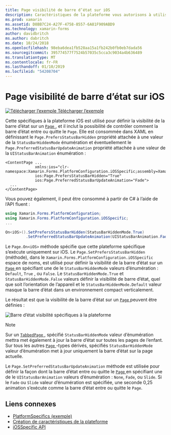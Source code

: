 ```yaml
---
title: Page visibilité de barre d’état sur iOS
description: Caractéristiques de la plateforme vous autorisons à utiliser les fonctionnalités qui est disponible uniquement sur une plateforme spécifique, sans avoir à implémenter des convertisseurs personnalisés ou des effets. Cet article explique comment utiliser la plateforme spécifique à iOS qui définit la visibilité de la barre d’état sur une Page.
ms.prod: xamarin
ms.assetid: D8BB7C24-A27F-4758-8557-6A81F909ABD9
ms.technology: xamarin-forms
author: davidbritch
ms.author: dabritch
ms.date: 10/24/2018
ms.openlocfilehash: 98eba6dea1fb528aa15a1fb242b0fb0eb7dada56
ms.sourcegitcommit: 395774577f7524b57035c5cca3c9034a4b636489
ms.translationtype: MT
ms.contentlocale: fr-FR
ms.lasthandoff: 01/10/2019
ms.locfileid: "54208704"
---
```

# <a name="page-status-bar-visibility-on-ios"></a>Page visibilité de barre d’état sur iOS

[![Télécharger l’exemple](~/media/shared/download.png) Télécharger l’exemple](https://developer.xamarin.com/samples/xamarin-forms/userinterface/platformspecifics/)

Cette spécifiques à la plateforme iOS est utilisé pour définir la visibilité de la barre d’état sur un [ `Page` ](xref:Xamarin.Forms.Page), et il inclut la possibilité de contrôler comment la barre d’état entre ou quitte le `Page`. Elle est consommée dans XAML en définissant le `Page.PrefersStatusBarHidden` propriété attachée à une valeur de la `StatusBarHiddenMode` énumération et éventuellement le `Page.PreferredStatusBarUpdateAnimation` propriété attachée à une valeur de la `UIStatusBarAnimation` énumération :

```xaml
<ContentPage ...
             xmlns:ios="clr-namespace:Xamarin.Forms.PlatformConfiguration.iOSSpecific;assembly=Xamarin.Forms.Core"
             ios:Page.PrefersStatusBarHidden="True"
             ios:Page.PreferredStatusBarUpdateAnimation="Fade">
  ...
</ContentPage>
```

Vous pouvez également, il peut être consommé à partir de C# à l’aide de l’API fluent :

```csharp
using Xamarin.Forms.PlatformConfiguration;
using Xamarin.Forms.PlatformConfiguration.iOSSpecific;
...

On<iOS>().SetPrefersStatusBarHidden(StatusBarHiddenMode.True)
         .SetPreferredStatusBarUpdateAnimation(UIStatusBarAnimation.Fade);
```

Le `Page.On<iOS>` méthode spécifie que cette plateforme spécifique s’exécute uniquement sur iOS. Le `Page.SetPrefersStatusBarHidden` (méthode), dans le `Xamarin.Forms.PlatformConfiguration.iOSSpecific` espace de noms, est utilisé pour définir la visibilité de la barre d’état sur un [ `Page` ](xref:Xamarin.Forms.Page) en spécifiant une de le `StatusBarHiddenMode` valeurs d’énumération : `Default`, `True` , ou `False`. Le `StatusBarHiddenMode.True` et `StatusBarHiddenMode.False` valeurs définir la visibilité de barre d’état, quel que soit l’orientation de l’appareil et le `StatusBarHiddenMode.Default` valeur masque la barre d’état dans un environnement compact verticalement.

Le résultat est que la visibilité de la barre d’état sur un [ `Page` ](xref:Xamarin.Forms.Page) peuvent être définies :

![](page-status-bar-visibility-images/hide-status-bar.png "Barre d’état visibilité spécifiques à la plateforme")

> [!NOTE]
> Sur un [ `TabbedPage` ](xref:Xamarin.Forms.TabbedPage), spécifié `StatusBarHiddenMode` valeur d’énumération mettra met également à jour la barre d’état sur toutes les pages de l’enfant. Sur tous les autres [ `Page` ](xref:Xamarin.Forms.Page)-types dérivés, spécifiés `StatusBarHiddenMode` valeur d’énumération met à jour uniquement la barre d’état sur la page actuelle.

Le `Page.SetPreferredStatusBarUpdateAnimation` méthode est utilisée pour définir la façon dont la barre d’état entre ou quitte le [ `Page` ](xref:Xamarin.Forms.Page) en spécifiant une de le `UIStatusBarAnimation` valeurs d’énumération : `None`, `Fade`, ou `Slide`. Si le `Fade` ou `Slide` valeur d’énumération est spécifiée, une seconde 0,25 animation s’exécute comme la barre d’état entre ou quitte le `Page`.

## <a name="related-links"></a>Liens connexes

- [PlatformSpecifics (exemple)](https://developer.xamarin.com/samples/xamarin-forms/userinterface/platformspecifics/)
- [Création de caractéristiques de la plateforme](~/xamarin-forms/platform/platform-specifics/index.md#creating-platform-specifics)
- [iOSSpecific API](xref:Xamarin.Forms.PlatformConfiguration.iOSSpecific)
